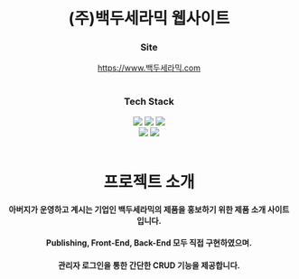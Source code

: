 <div align="center">  

# (주)백두세라믹 웹사이트
   
### Site
https://www.백두세라믹.com
<br/><br/>
### Tech Stack  

<img src="https://img.shields.io/badge/HTML5-e34f26?style=flat-square&logo=HTML5&logoColor=white"/>
<img src="https://img.shields.io/badge/CSS3-1572b6?style=flat-square&logo=CSS3&logoColor=white"/>
<img src="https://img.shields.io/badge/JavaScript-f7df1e?style=flat-square&logo=JavaScript&logoColor=white"/> <br/>
<img src="https://img.shields.io/badge/Laravel-ff2d20?style=flat-square&logo=Laravel&logoColor=white"/>
<img src="https://img.shields.io/badge/MariaDB-003545?style=flat-square&logo=MariaDB&logoColor=white"/>
<br/><br/>
  
# 프로젝트 소개
  
#### 아버지가 운영하고 계시는 기업인 백두세라믹의 제품을 홍보하기 위한 제품 소개 사이트입니다.<br/>
#### Publishing, Front-End, Back-End 모두 직접 구현하였으며.<br/>
#### 관리자 로그인을 통한 간단한 CRUD 기능을 제공합니다.

</div>
